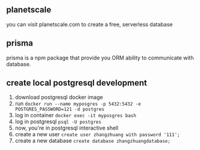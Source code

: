 ## planetscale 
you can visit planetscale.com to create a free, serverless database

## prisma
prisma is a npm package that provide you ORM ability to communicate with database.

## create local postgresql development
1. download postgresql docker image 
2. run `docker run --name myposgres -p 5432:5432 -e POSTGRES_PASSWORD=121 -d postgres`
3. log in container `docker exec -it myposgres bash`
4. log in postgresql `psql -U postgres`
5. now, you're in postgresql interactive shell
6. create a new user `create user zhangzhuang with password '111';`
7. create a new database `create database zhangzhuangdatabase;`